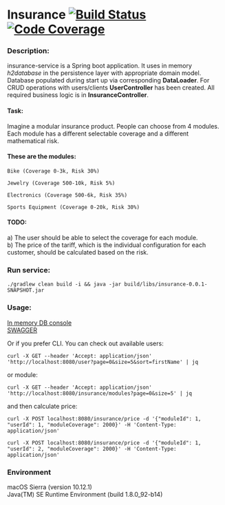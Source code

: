 Insurance [![Build Status](https://travis-ci.org/VladimirYushkevich/insurance-service.svg?branch=master)](https://travis-ci.org/VladimirYushkevich/insurance-service) [![Code Coverage](https://img.shields.io/codecov/c/github/VladimirYushkevich/insurance-service/master.svg)](https://codecov.io/github/VladimirYushkevich/insurance-service?branch=master)
=
### Description:

insurance-service is a Spring boot application.
It uses in memory *h2database* in the persistence layer with appropriate domain model. Database populated during start up 
via corresponding **DataLoader**.
For CRUD operations with users/clients **UserController** has been created. All required business logic is in
**InsuranceController**.

#### Task:

Imagine a modular insurance product. People can choose from 4 modules. Each module has a
different selectable coverage and a different mathematical risk.

#### These are the modules:
```
Bike (Coverage 0-3k, Risk 30%)

Jewelry (Coverage 500-10k, Risk 5%)

Electronics (Coverage 500-6k, Risk 35%)

Sports Equipment (Coverage 0-20k, Risk 30%)
```

#### TODO:
a) The user should be able to select the coverage for each module.<br/>
b) The price of the tariff, which is the individual configuration for each customer, should be calculated
based on the risk.

### Run service:
```
./gradlew clean build -i && java -jar build/libs/insurance-0.0.1-SNAPSHOT.jar
```

### Usage:

[In memory DB console](http://localhost:8080/h2-console)  
[SWAGGER](http://localhost:8080/swagger-ui.html)

Or if you prefer CLI.
You can check out available users:
```
curl -X GET --header 'Accept: application/json' 'http://localhost:8080/user?page=0&size=5&sort=firstName' | jq
```
or module:
```
curl -X GET --header 'Accept: application/json' 'http://localhost:8080/insurance/modules?page=0&size=5' | jq
```
and then calculate price:
```
curl -X POST localhost:8080/insurance/price -d '{"moduleId": 1, "userId": 1, "moduleCoverage": 2000}' -H 'Content-Type: application/json'
```
```
curl -X POST localhost:8080/insurance/price -d '{"moduleId": 1, "userId": 2, "moduleCoverage": 2000}' -H 'Content-Type: application/json'
```

### Environment

macOS Sierra (version 10.12.1)  
Java(TM) SE Runtime Environment (build 1.8.0_92-b14)
